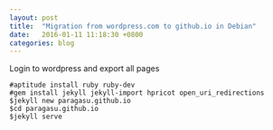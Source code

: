 ```yaml
---
layout: post
title:  "Migration from wordpress.com to github.io in Debian"
date:   2016-01-11 11:18:30 +0800
categories: blog
---
```

Login to wordpress and export all pages

	#aptitude install ruby ruby-dev
	#gem install jekyll jekyll-import hpricot open_uri_redirections
	$jekyll new paragasu.github.io
	$cd paragasu.github.io
	$jekyll serve
